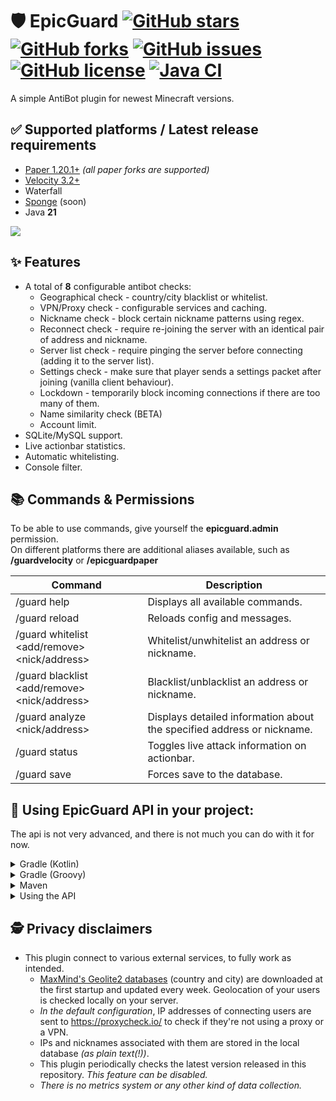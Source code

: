 # 🛡 EpicGuard [![GitHub stars](https://img.shields.io/github/stars/4drian3d/EpicGuard)](https://github.com/4drian3d/EpicGuard/stargazers) [![GitHub forks](https://img.shields.io/github/forks/4drian3d/EpicGuard)](https://github.com/4drian3d/EpicGuard/network) [![GitHub issues](https://img.shields.io/github/issues/4drian3d/EpicGuard)](https://github.com/4drian3d/EpicGuard/issues) [![GitHub license](https://img.shields.io/github/license/4drian3d/EpicGuard)](https://github.com/4drian3d/EpicGuard/blob/master/LICENSE) [![Java CI](https://github.com/4drian3d/EpicGuard/actions/workflows/gradle.yml/badge.svg)](https://github.com/4drian3d/EpicGuard/actions/workflows/gradle.yml)
A simple AntiBot plugin for newest Minecraft versions.

## ✅ Supported platforms / Latest release requirements
* [Paper 1.20.1+](https://papermc.io/) *(all paper forks are supported)*
* [Velocity 3.2+](https://velocitypowered.com/)
* Waterfall
* [Sponge](https://spongepowered.org/) (soon)
* Java **21**

[![](https://cdn.jsdelivr.net/npm/@intergrav/devins-badges@3/assets/compact/available/modrinth_46h.png)](https://modrinth.com/plugin/epicguard)

## ✨ Features
* A total of **8** configurable antibot checks:
  * Geographical check - country/city blacklist or whitelist.
  * VPN/Proxy check - configurable services and caching.
  * Nickname check - block certain nickname patterns using regex.
  * Reconnect check - require re-joining the server with an identical pair of address and nickname.
  * Server list check - require pinging the server before connecting (adding it to the server list).
  * Settings check - make sure that player sends a settings packet after joining (vanilla client behaviour).
  * Lockdown - temporarily block incoming connections if there are too many of them.
  * Name similarity check (BETA)
  * Account limit.
* SQLite/MySQL support.
* Live actionbar statistics.
* Automatic whitelisting.
* Console filter.

## 📚 Commands & Permissions
To be able to use commands, give yourself the **epicguard.admin** permission.  
On different platforms there are additional aliases available, such as **/guardvelocity** or **/epicguardpaper**

| Command                                      | Description                                                            |
|----------------------------------------------|------------------------------------------------------------------------|
| /guard help                                  | Displays all available commands.                                       |
| /guard reload                                | Reloads config and messages.                                           |
| /guard whitelist <add/remove> <nick/address> | Whitelist/unwhitelist an address or nickname.                          |
| /guard blacklist <add/remove> <nick/address> | Blacklist/unblacklist an address or nickname.                          |
| /guard analyze <nick/address>                | Displays detailed information about the specified address or nickname. |
| /guard status                                | Toggles live attack information on actionbar.                          |
| /guard save                                  | Forces save to the database.                                           |

## 🔧 Using EpicGuard API in your project:
The api is not very advanced, and there is not much you can do with it for now.

<details>
<summary>Gradle (Kotlin)</summary>

```kotlin
repositories {
    // Snapshots
    maven("https://s01.oss.sonatype.org/content/repositories/snapshots/")
    // Releases
    mavenCentral()
}
dependencies {
    compileOnly("com.github.4drian3d:epicguard-api:[VERSION HERE]")
}
```
</details>

<details>
<summary>Gradle (Groovy)</summary>

```groovy
repositories {
    maven {
      url = 'https://s01.oss.sonatype.org/content/repositories/snapshots/'
    }
  mavenCentral()
}
dependencies {
    compileOnly 'com.github.4drian3d:epicguard-api:[VERSION OR COMMIT ID HERE]'
}
```
</details>

<details>
<summary>Maven</summary>

```xml
  <repositories>
    <!-- Only for Snapshots-->
    <repository>
      <id>sonatype-oss-snapshots1</id>
      <url>https://s01.oss.sonatype.org/content/repositories/snapshots/</url>
    </repository>
  </repositories>
  <dependencies>
      <dependency>
         <groupId>com.github.4drian3d</groupId>
         <artifactId>epicguard-api</artifactId>
         <version>[VERSION HERE]</version>
         <scope>provided</scope>
     </dependency>
  </dependencies>
```
</details>

<details>
<summary>Using the API</summary>
Make sure that EpicGuard is fully loaded before your plugin.

[Click to see the API class](https://github.com/xxneox/EpicGuard/blob/master/core/src/main/java/me/xneox/epicguard/core/EpicGuardAPI.java)

```java
// Importing the API class.
import me.xneox.epicguard.core.EpicGuardAPI;
import me.xneox.epicguard.core.manager.AttackManager;
public class EpicGuardAPIExample {
  // Accessing the EpicGuardAPI instance.
  EpicGuardAPI api = EpicGuardAPI.INSTANCE;
  // Obtaining the AttackManager instance:
  AttackManager attackManager = api.attackManager();
  // Checking if server is under attack.
  boolean isUnderAttack = attackManager.isUnderAttack();
  // checking current connections per second.
  int cps = attackManager.connectionCounter();
  
  // Checking user's country:
  String countryId = api.geoManager().countryCode("127.0.0.1");
}
```
</details>

## 🕵️ Privacy disclaimers
* This plugin connect to various external services, to fully work as intended.
  * [MaxMind's Geolite2 databases](https://dev.maxmind.com/geoip/geoip2/geolite2) (country and city) are downloaded at the first startup and updated every week. Geolocation of your users is checked locally on your server.
  * *In the default configuration*, IP addresses of connecting users are sent to https://proxycheck.io/ to check if they're not using a proxy or a VPN.
  * IPs and nicknames associated with them are stored in the local database *(as plain text(!))*.
  * This plugin periodically checks the latest version released in this repository. *This feature can be disabled.*
  * *There is no metrics system or any other kind of data collection.*
